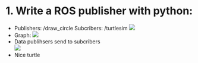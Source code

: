 # 1. Write a ROS publisher with python:
+ Publishers: /draw_circle
  Subcribers: /turtlesim
![](https://i.imgur.com/jSuEieX.png)
+ Graph: 
![](https://i.imgur.com/9aRDT1i.png)
+ Data publihsers send to subcribers  
![](https://i.imgur.com/H7JazFZ.png)
+ Nice turtle 
[](https://i.imgur.com/ppECj4g.png)

